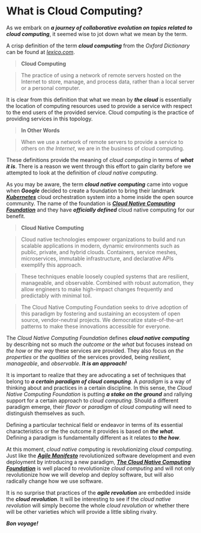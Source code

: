 # What is Cloud Computing?

As we embark on ***a journey of collaborative evolution on topics related to cloud computing***, it seemed wise to jot down what we mean by the term.

A crisp definition of the term ***cloud computing*** from the _Oxford Dictionary_ can be found at [_lexico.com_](https://www.lexico.com/definition/cloud_computing).

> **Cloud Computing**

> The practice of using a network of remote servers hosted on the Internet to store, manage, and process data, rather than a local server or a personal computer.

It is clear from this definition that what we mean by ***the cloud*** is essentially the location of computing resources used to provide a service with respect to the end users of the provided service.  Cloud computing is the practice of providing services in this topology.

> **In Other Words**

> When we use a network of remote servers to provide a service to others on _the Internet_, we are in the business of cloud computing.

These definitions provide the meaning of _cloud computing_ in terms of ***what it is***.  There is a reason we went through this effort to gain clarity before we attempted to look at the definition of _cloud native computing_.

As you may be aware, the term ***cloud native computing*** came into vogue when ***Google*** decided to create a foundation to bring their landmark [***Kubernetes***](http://kubernetes.io) cloud orchestration system into a home inside the open source community.  The name of the foundation is [***Cloud Native Computing Foundation***](http://cncf.io) and they have ***officially defined*** cloud native computing for our benefit.

> **Cloud Native Computing**

> Cloud native technologies empower organizations to build and run scalable applications in modern, dynamic environments such as public, private, and hybrid clouds. Containers, service meshes, microservices, immutable infrastructure, and declarative APIs exemplify this approach.

> These techniques enable loosely coupled systems that are resilient, manageable, and observable. Combined with robust automation, they allow engineers to make high-impact changes frequently and predictably with minimal toil.

> The Cloud Native Computing Foundation seeks to drive adoption of this paradigm by fostering and sustaining an ecosystem of open source, vendor-neutral projects. We democratize state-of-the-art patterns to make these innovations accessible for everyone.

The _Cloud Native Computing Foundation_ defines ***cloud native computing*** by describing not so much _the outcome_ or _the what_ but focuses instead on _the how_ or _the way_ these services are provided.  They also focus on _the properties_ or _the qualities_ of the services provided, being _resilient_, _manageable_, and _observable_.  ***It is an approach!***

It is important to realize that they are advocating a set of techniques that belong to ***a certain paradigm of cloud computing***.  A _paradigm_ is a way of thinking about and practices in a certain discipline.  In this sense, the _Cloud Native Computing Foundation_ is putting ***a stake on the ground*** and rallying support for a certain approach to _cloud computing_.  Should a different paradigm emerge, their _flavor_ or _paradigm_ of _cloud computing_ will need to distinguish themselves as such.

Defining a particular technical field or endeavor in terms of its essential characteristics or the the outcome it provides is based on ***the what***.  Defining a paradigm is fundamentally different as it relates to  ***the how***.

At this moment, _cloud native computing_ is revolutionizing _cloud computing_.  Just like the [***Agile Manifesto***](https://agilemanifesto.org) revolutionized software development and even deployment by introducing a new paradigm, [***The Cloud Native Computing Foundation***](http://cncf.io) is well placed to revolutionize _cloud computing_ and will not only revolutionize how we will develop and deploy software, but will also radically change how we use software.

It is no surprise that practices of the ***agile revolution*** are embedded inside the ***cloud revolution***.  It will be interesting to see if the _cloud native revolution_ will simply become the whole _cloud revolution_ or whether there will be other varieties which will provide a little sibling rivalry.

***Bon voyage!***  